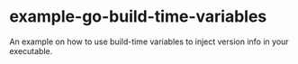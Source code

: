 # example-go-build-time-variables

An example on how to use build-time variables to inject version info in your executable.